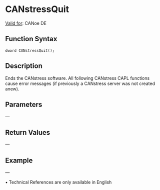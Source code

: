 # CANstressQuit

[Valid for](../../../Shared/FeatureAvailability.md):  CANoe DE

## Function Syntax

```
dword CANstressQuit();
```

## Description

Ends the CANstress software. All following CANstress CAPL functions cause error messages (if previously a CANstress server was not created anew).

## Parameters

—

## Return Values

—

## Example

—

•  Technical References are only available in English
